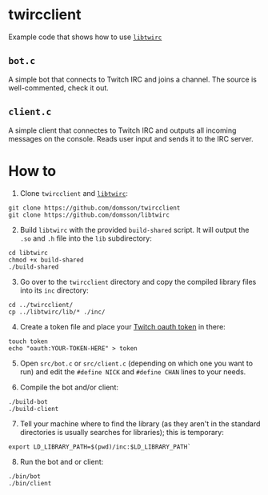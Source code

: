 # twircclient

Example code that shows how to use [`libtwirc`](https://github.com/domsson/libtwirc)

## `bot.c`

A simple bot that connects to Twitch IRC and joins a channel. The source is well-commented, check it out.

## `client.c`

A simple client that connectes to Twitch IRC and outputs all incoming messages on the console. Reads user input and sends it to the IRC server.

# How to

1. Clone `twircclient` and [`libtwirc`](https://github.com/domsson/libtwirc):

````
git clone https://github.com/domsson/twircclient
git clone https://github.com/domsson/libtwirc
````

2. Build `libtwirc` with the provided `build-shared` script. It will output the `.so` and `.h` file into the `lib` subdirectory:

```
cd libtwirc
chmod +x build-shared
./build-shared
```

3. Go over to the `twircclient` directory and copy the compiled library files into its `inc` directory:

```
cd ../twircclient/
cp ../libtwirc/lib/* ./inc/
```

4. Create a token file and place your [Twitch oauth token](https://twitchapps.com/tmi/) in there:

```
touch token
echo "oauth:YOUR-TOKEN-HERE" > token
```

5. Open `src/bot.c` or `src/client.c` (depending on which one you want to run) and edit the `#define NICK` and `#define CHAN` lines to your needs.

6. Compile the bot and/or client:

```
./build-bot
./build-client
```

7. Tell your machine where to find the library (as they aren't in the standard directories is usually searches for libraries); this is temporary:

```
export LD_LIBRARY_PATH=$(pwd)/inc:$LD_LIBRARY_PATH`
```

8. Run the bot and or client:

```
./bin/bot
./bin/client
```
